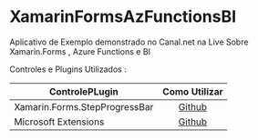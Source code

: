 # XamarinFormsAzFunctionsBI


Aplicativo de Exemplo demonstrado no Canal.net na Live Sobre Xamarin.Forms , Azure Functions e BI

Controles e Plugins Utilizados :

|ControlePLugin |Como Utilizar|
| ------------------- | :------------------: |
|Xamarin.Forms.StepProgressBar|[Github](https://github.com/TBertuzzi/Xamarin.Forms.StepProgressBar)|
|Microsoft Extensions|[Github](https://github.com/dotnet/extensions)|
